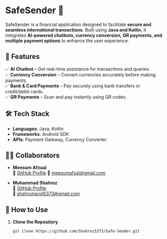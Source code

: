 # SafeSender 💸

SafeSender is a financial application designed to facilitate **secure and seamless international transactions**. Built using **Java and Kotlin**, it integrates **AI-powered chatbots, currency conversion, QR payments, and multiple payment options** to enhance the user experience.

## 🌟 Features  

✅ **AI Chatbot** – Get real-time assistance for transactions and queries.  
✅ **Currency Conversion** – Convert currencies accurately before making payments.  
✅ **Bank & Card Payments** – Pay securely using bank transfers or credit/debit cards.  
✅ **QR Payments** – Scan and pay instantly using QR codes.  

## 🛠 Tech Stack  

- **Languages**: Java, Kotlin  
- **Frameworks**: Android SDK  
- **APIs**: Payment Gateway, Currency Converter  

## 👨‍💻 Collaborators  

- **Meesum Afzaal**  
  🔗 [GitHub Profile](https://github.com/Meesum-Afzaal)
  📧 [meesumafzal@gmail.com](mailto:meesumafzal@gmail.com)    

- **Muhammad Shahroz**  
  🔗 [GitHub Profile](https://github.com/Shahroz5373)  
  📧 [shahrozjavid5373@gmail.com](mailto:shahrozjavid5373@gmail.com)  

## 📌 How to Use  

1. **Clone the Repository**  
   ```bash
   git clone https://github.com/Shahroz5373/Safe-Sender.git
